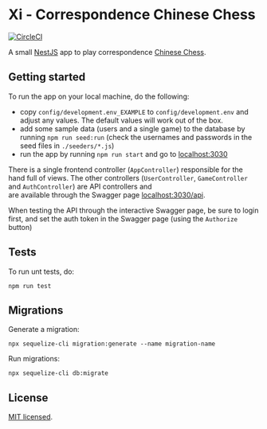 # Xi - Correspondence Chinese Chess 

[![CircleCI](https://circleci.com/gh/bkiers/xi.svg?style=svg)](https://circleci.com/gh/bkiers/xi)

A small [NestJS](https://nestjs.com/) app to play correspondence [Chinese 
Chess](https://en.wikipedia.org/wiki/Xiangqi).

## Getting started

To run the app on your local machine, do the following:

- copy `config/development.env_EXAMPLE` to `config/development.env` and 
  adjust any values. The default values will work out of the box.
- add some sample data (users and a single game) to the database by
  running `npm run seed:run` (check the usernames and passwords in the 
  seed files in `./seeders/*.js`)
- run the app by running `npm run start` and go to [localhost:3030](http://localhost:3030)

There is a single frontend controller (`AppController`) responsible for 
the hand full of views. The other controllers (`UserController`,
`GameController` and `AuthController`) are API controllers and  
are available through the Swagger page [localhost:3030/api](http://localhost:3030/api).

When testing the API through the interactive Swagger page, be sure to 
login first, and set the auth token in the Swagger page (using the 
`Authorize` button)

## Tests

To run unt tests, do:
```
npm run test
```

## Migrations

Generate a migration:
```
npx sequelize-cli migration:generate --name migration-name
```

Run migrations:
```
npx sequelize-cli db:migrate
```

## License

[MIT licensed](LICENSE).
